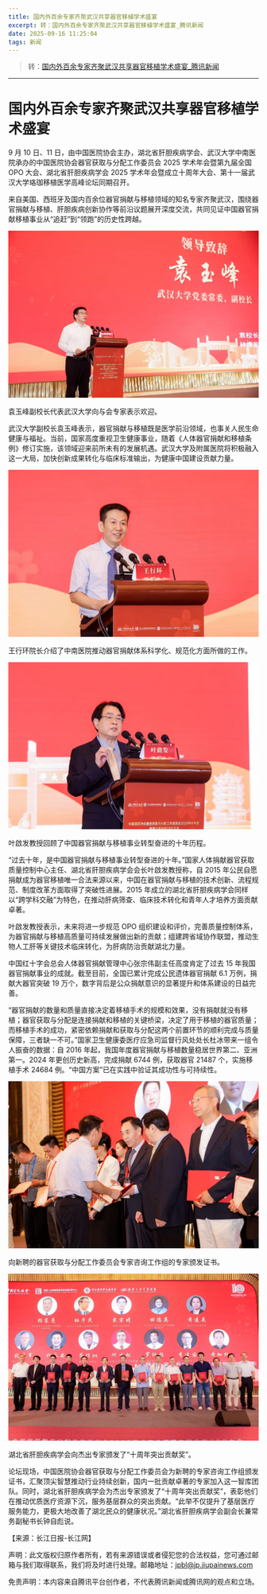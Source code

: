 ```yaml
---
title: 国内外百余专家齐聚武汉共享器官移植学术盛宴
excerpt: 转：国内外百余专家齐聚武汉共享器官移植学术盛宴_腾讯新闻
date: 2025-09-16 11:25:04
tags: 新闻
---
```


> 转：[国内外百余专家齐聚武汉共享器官移植学术盛宴\_腾讯新闻](https://news.qq.com/rain/a/20250912A03KK000)

---

# 国内外百余专家齐聚武汉共享器官移植学术盛宴

9 月 10 日、11 日，由中国医院协会主办，湖北省肝胆疾病学会、武汉大学中南医院承办的中国医院协会器官获取与分配工作委员会 2025 学术年会暨第九届全国 OPO 大会、湖北省肝胆疾病学会 2025 学术年会暨成立十周年大会、第十一届武汉大学珞珈移植医学高峰论坛同期召开。

来自美国、西班牙及国内百余位器官捐献与移植领域的知名专家齐聚武汉，围绕器官捐献与移植、肝胆疾病创新协作等前沿议题展开深度交流，共同见证中国器官捐献移植事业从“追赶”到“领跑”的历史性跨越。

![](../img/国内外百余专家齐聚武汉共享器官移植学术盛宴/om_bt%20ZPvVh1Fr44vRJdMIk18HHeSEnS6Hop2YhUenblwIAA.webp)

袁玉峰副校长代表武汉大学向与会专家表示欢迎。

武汉大学副校长袁玉峰表示，器官捐献与移植既是医学前沿领域，也事关人民生命健康与福祉。当前，国家高度重视卫生健康事业，随着《人体器官捐献和移植条例》修订实施，该领域迎来前所未有的发展机遇。武汉大学及附属医院将积极融入这一大局，加快创新成果转化与临床标准输出，为健康中国建设贡献力量。

![](../img/国内外百余专家齐聚武汉共享器官移植学术盛宴/om_bt%20OBlCHoV8cZTyzayloupvmzywJTzraRqD7OuNmEujHiOTMAA.webp)

王行环院长介绍了中南医院推动器官捐献体系科学化、规范化方面所做的工作。

![](../img/国内外百余专家齐聚武汉共享器官移植学术盛宴/om_bt%20Oe_KrDKOpzqJ_rWC0AbCy7s7N0nI8WaAWf4BUq61gFQC8AA.webp)

叶啟发教授回顾了中国器官捐献与移植事业转型奋进的十年历程。

“过去十年，是中国器官捐献与移植事业转型奋进的十年。”国家人体捐献器官获取质量控制中心主任、湖北省肝胆疾病学会会长叶啟发教授称，自 2015 年公民自愿捐献成为器官移植唯一合法来源以来，中国在器官捐献与移植的技术创新、流程规范、制度改革方面取得了突破性进展。2015 年成立的湖北省肝胆疾病学会同样以“跨学科交融”为特色，在推动肝病筛查、临床技术转化和青年人才培养方面贡献卓著。

叶啟发教授表示，未来将进一步规范 OPO 组织建设和评价，完善质量控制体系，为器官捐献与移植高质量可持续发展做出新的贡献；组建跨省域协作联盟，推动生物人工肝等关键技术临床转化，为肝病防治贡献湖北力量。

中国红十字会总会人体器官捐献管理中心张宗伟副主任高度肯定了过去 15 年我国器官捐献事业的成就。截至目前，全国已累计完成公民遗体器官捐献 6.1 万例，捐献大器官突破 19 万个，数字背后是公众捐献意识的显著提升和体系建设的日益完善。

“器官捐献的数量和质量直接决定着移植手术的规模和效果，没有捐献就没有移植；器官获取与分配是连接捐献和移植的关键桥梁，决定了用于移植的器官质量；而移植手术的成功，紧密依赖捐献和获取与分配这两个前置环节的顺利完成与质量保障，三者缺一不可。”国家卫生健康委医疗应急司监督行风处处长杜冰带来一组令人振奋的数据：自 2016 年起，我国年度器官捐献与移植数量稳居世界第二、亚洲第一。2024 年更创历史新高，完成捐献 6744 例，获取器官 21487 个，实施移植手术 24684 例。“中国方案”已在实践中验证其成功性与可持续性。

![](../img/国内外百余专家齐聚武汉共享器官移植学术盛宴/om_bt%20OHNC_uJTZ42e9skc_Mbh3Yk7rroSXk_0eZ_Oh.webp)

向新聘的器官获取与分配工作委员会专家咨询工作组的专家颁发证书。

![](../img/国内外百余专家齐聚武汉共享器官移植学术盛宴/om_bt%20OZ89aQQpTixFdF_fLpfqjnQUEphFkNthkRY24oMXkmywwAA.webp)

湖北省肝胆疾病学会向杰出专家颁发了“十周年突出贡献奖”。

论坛现场，中国医院协会器官获取与分配工作委员会为新聘的专家咨询工作组颁发证书，汇聚顶尖智慧推动行业持续创新，国内一批贡献卓著的专家加入这一智库团队。同时，湖北省肝胆疾病学会为杰出专家颁发了“十周年突出贡献奖”，表彰他们在推动优质医疗资源下沉，服务基层群众的突出贡献。“此举不仅提升了基层医疗服务能力，更极大地改善了湖北民众的健康状况。”湖北省肝胆疾病学会副会长兼常务副秘书长钟自彪说。

【来源：长江日报-长江网】

声明：此文版权归原作者所有，若有来源错误或者侵犯您的合法权益，您可通过邮箱与我们取得联系，我们将及时进行处理。邮箱地址：jpbl@jp.jiupainews.com

免责声明：本内容来自腾讯平台创作者，不代表腾讯新闻或腾讯网的观点和立场。
